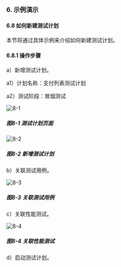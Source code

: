 ### 6. 示例演示

#### 6.8 如何新建测试计划

本节将通过具体示例来介绍如何新建测试计划。

#### 6.8.1 操作步骤

a）新增测试计划。

a1）计划名称：支付列表测试计划

a2）测试阶段：冒烟测试

![8-1](https://www.feisuanyz.com/fstest/slys/35.png)

##### 图8-1 测试计划页面

![8-2](https://www.feisuanyz.com/fstest/slys/36.png)

##### 图8-2 新增测试计划

b）关联测试用例。

![8-3](https://www.feisuanyz.com/fstest/slys/37.png)

##### 图8-3 关联测试用例

c）关联性能测试。

![8-4](https://www.feisuanyz.com/fstest/slys/38.png)

##### 图8-4 关联性能测试

d）启动测试计划。

